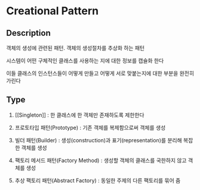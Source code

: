 # Creational Pattern

## Description

객체의 생성에 관련된 패턴. 객체의 생성절차를 추상화 하는 패턴

시스템이 어떤 구체적인 클래스를 사용하는 지에 대한 정보를 캡슐화 한다

이들 클래스의 인스턴스들이 어떻게 만들고 어떻게 서로 맞붙는지에 대한 부분을 완전히 가린다

## Type

1. [[Singleton]] : 한 클래스에 한 객체만 존재하도록 제한한다

2. 프로토타입 패턴(Prototype) : 기존 객체를 복제함으로써 객체를 생성

3. 빌더 패턴(Builder) : 생성(construction)과 표기(representation)를 분리해 복잡한 객체를 생성

4. 팩토리 메서드 패턴(Factory Method) : 생성할 객체의 클래스를 국한하지 않고 객체를 생성

5. 추상 팩토리 패턴(Abstract Factory) : 동일한 주제의 다른 팩토리를 묶어 줌